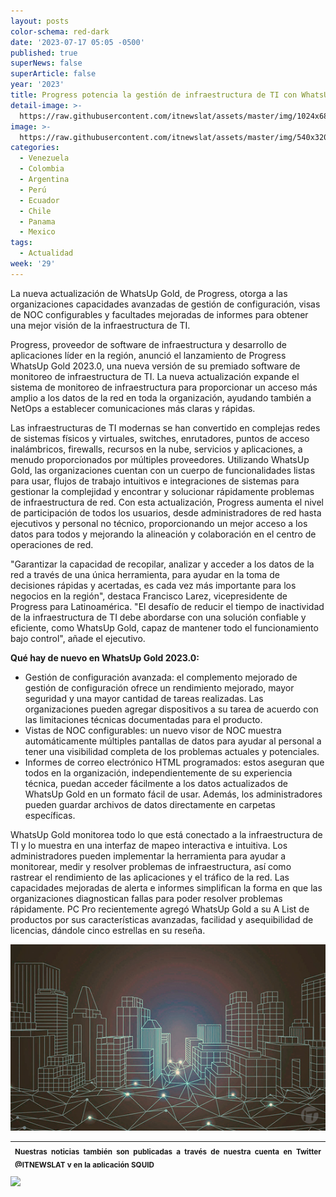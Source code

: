 ```yaml
---
layout: posts
color-schema: red-dark
date: '2023-07-17 05:05 -0500'
published: true
superNews: false
superArticle: false
year: '2023'
title: Progress potencia la gestión de infraestructura de TI con WhatsUp Gold
detail-image: >-
  https://raw.githubusercontent.com/itnewslat/assets/master/img/1024x680/infraestructura-digital-g.jpg
image: >-
  https://raw.githubusercontent.com/itnewslat/assets/master/img/540x320/infraestructura-digital-p.jpg
categories:
  - Venezuela
  - Colombia
  - Argentina
  - Perú
  - Ecuador
  - Chile
  - Panama
  - Mexico
tags:
  - Actualidad
week: '29'
---
```

La nueva actualización de WhatsUp Gold, de Progress, otorga a las organizaciones capacidades avanzadas de gestión de configuración, visas de NOC configurables y facultades mejoradas de informes para obtener una mejor visión de la infraestructura de TI.

Progress, proveedor de software de infraestructura y desarrollo de aplicaciones líder en la región, anunció el lanzamiento de Progress WhatsUp Gold 2023.0, una nueva versión de su premiado software de monitoreo de infraestructura de TI. La nueva actualización expande el sistema de monitoreo de infraestructura para proporcionar un acceso más amplio a los datos de la red en toda la organización, ayudando también a NetOps a establecer comunicaciones más claras y rápidas.
 
Las infraestructuras de TI modernas se han convertido en complejas redes de sistemas físicos y virtuales, switches, enrutadores, puntos de acceso inalámbricos, firewalls, recursos en la nube, servicios y aplicaciones, a menudo proporcionados por múltiples proveedores. Utilizando WhatsUp Gold, las organizaciones cuentan con un cuerpo de funcionalidades listas para usar, flujos de trabajo intuitivos e integraciones de sistemas para gestionar la complejidad y encontrar y solucionar rápidamente problemas de infraestructura de red. Con esta actualización, Progress aumenta el nivel de participación de todos los usuarios, desde administradores de red hasta ejecutivos y personal no técnico, proporcionando un mejor acceso a los datos para todos y mejorando la alineación y colaboración en el centro de operaciones de red.
 
"Garantizar la capacidad de recopilar, analizar y acceder a los datos de la red a través de una única herramienta, para ayudar en la toma de decisiones rápidas y acertadas, es cada vez más importante para los negocios en la región", destaca Francisco Larez, vicepresidente de Progress para Latinoamérica. "El desafío de reducir el tiempo de inactividad de la infraestructura de TI debe abordarse con una solución confiable y eficiente, como WhatsUp Gold, capaz de mantener todo el funcionamiento bajo control", añade el ejecutivo.
 
**Qué hay de nuevo en WhatsUp Gold 2023.0:**
 
- Gestión de configuración avanzada: el complemento mejorado de gestión de configuración ofrece un rendimiento mejorado, mayor seguridad y una mayor cantidad de tareas realizadas. Las organizaciones pueden agregar dispositivos a su tarea de acuerdo con las limitaciones técnicas documentadas para el producto.
- Vistas de NOC configurables: un nuevo visor de NOC muestra automáticamente múltiples pantallas de datos para ayudar al personal a tener una visibilidad completa de los problemas actuales y potenciales.
- Informes de correo electrónico HTML programados: estos aseguran que todos en la organización, independientemente de su experiencia técnica, puedan acceder fácilmente a los datos actualizados de WhatsUp Gold en un formato fácil de usar. Además, los administradores pueden guardar archivos de datos directamente en carpetas específicas.
 
WhatsUp Gold monitorea todo lo que está conectado a la infraestructura de TI y lo muestra en una interfaz de mapeo interactiva e intuitiva. Los administradores pueden implementar la herramienta para ayudar a monitorear, medir y resolver problemas de infraestructura, así como rastrear el rendimiento de las aplicaciones y el tráfico de la red. Las capacidades mejoradas de alerta e informes simplifican la forma en que las organizaciones diagnostican fallas para poder resolver problemas rápidamente. PC Pro recientemente agregó WhatsUp Gold a su A List de productos por sus características avanzadas, facilidad y asequibilidad de licencias, dándole cinco estrellas en su reseña.

![](https://raw.githubusercontent.com/itnewslat/assets/master/img/540x320/infraestructura-digital-p.jpg)

<table style="height: 42px;" width="569">
<tbody>
<tr>
<td style="text-align: justify;"><sub><strong>Nuestras noticias también son publicadas a través de nuestra cuenta en Twitter <a href="https://twitter.com/itnewslat?lang=es">@ITNEWSLAT</a> y en la aplicación <a href="https://squidapp.co/en/">SQUID</a></strong></sub></td>
</tr>
</tbody>
</table>
<img src="https://tracker.metricool.com/c3po.jpg?hash=56f88a41e39ab42c063cc51676587a04"/>